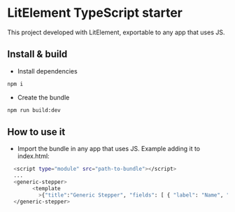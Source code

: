 # LitElement TypeScript starter 

This project developed with LitElement, exportable to any app that uses JS.

## Install & build

- Install dependencies
```bash
npm i
```

- Create the bundle
```bash
npm run build:dev
```

## How to use it

- Import the bundle in any app that uses JS. Example adding it to index.html:
```bash
  <script type="module" src="path-to-bundle"></script>
  ...
  <generic-stepper>
        <template
          >{"title":"Generic Stepper", "fields": [ { "label": "Name", "value": "" }, { "label": "Age", "value": "" } ], "buttons": [{"label": "Confirm", "value": "submit"}]}</template>
  </generic-stepper>
```

